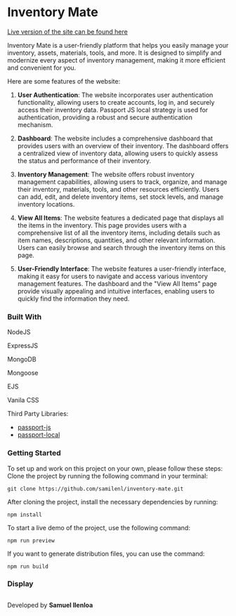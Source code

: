 # Inventory Mate

[Live version of the site can be found here](https://inventory-mate.up.railway.app)

Inventory Mate is a user-friendly platform that helps you easily manage your inventory, assets, materials, tools, and more. It is designed to simplify and modernize every aspect of inventory management, making it more efficient and convenient for you.

Here are some features of the website:

1. __User Authentication__: The website incorporates user authentication functionality, allowing users to create accounts, log in, and securely access their inventory data. Passport JS local strategy is used for authentication, providing a robust and secure authentication mechanism.

2. __Dashboard__: The website includes a comprehensive dashboard that provides users with an overview of their inventory. The dashboard offers a centralized view of inventory data, allowing users to quickly assess the status and performance of their inventory.

3. __Inventory Management__: The website offers robust inventory management capabilities, allowing users to track, organize, and manage their inventory, materials, tools, and other resources efficiently. Users can add, edit, and delete inventory items, set stock levels, and manage inventory locations.

4. __View All Items__: The website features a dedicated page that displays all the items in the inventory. This page provides users with a comprehensive list of all the inventory items, including details such as item names, descriptions, quantities, and other relevant information. Users can easily browse and search through the inventory items on this page.

5. __User-Friendly Interface__: The website features a user-friendly interface, making it easy for users to navigate and access various inventory management features. The dashboard and the "View All Items" page provide visually appealing and intuitive interfaces, enabling users to quickly find the information they need.



### Built With

NodeJS

ExpressJS

MongoDB

Mongoose

EJS

Vanila CSS

Third Party Libraries:
   - [passport-js](https://github.com/jaredhanson/passport-github)
   - [passport-local](https://github.com/jaredhanson/passport-local)



### Getting Started


To set up and work on this project on your own, please follow these steps:
Clone the project by running the following command in your terminal:

   `git clone https://github.com/samilenl/inventory-mate.git`

   
After cloning the project, install the necessary dependencies by running:

   `npm install`

   
To start a live demo of the project, use the following command:

   `npm run preview`

   
If you want to generate distribution files, you can use the command:

   `npm run build`


### Display



##

Developed by __Samuel Ilenloa__
